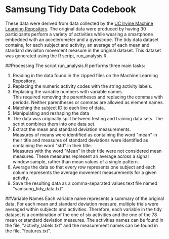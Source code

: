 # Samsung Tidy Data Codebook
These data were derived from data collected by the [UC Irvine Machine Learning Repository](http://archive.ics.uci.edu/ml/datasets/Human+Activity+Recognition+Using+Smartphones). The original data were produced by having 30 participants perform a variety of activities while wearing a smartphone embedded with an accelerometer and a gyroscope. The tidy data dataset contains, for each subject and activity, an average of each mean and standard deviaiton movement measure in the original dataset. This dataset was generated using the R script, run_analysis.R.

##Processing
The script run_analysis.R performs three main tasks:  
1. Reading in the data found in the zipped files on the Machine Learning Repository.  
  1. Replacing the numeric activity codes with the string activity labels.  
  2. Replacing the variable numbers with variable names.  
    This required removing the parentheses and replacing the commas with periods. Neither parentheses or commas are allowed as element names.  
  3. Matching the subject ID to each line of data.  
2. Manipulating and reshaping the data  
  1. The data was originally split between testing and training data sets. The script combines them into one data set.  
  2. Extract the mean and standard deviation measurements.  
    Measures of means were identified as containing the word "mean" in their title and measures of standard deviations were identified as containing the word "std" in their title.  
    Measures with the word "Mean" in their title were not considered mean measures. These measures represent an average across a signal window sample, rather than mean values of a single pattern.  
  3. Average the data so that every row represents one subject and each column represents the average movement measurements for a given activity.  
4. Save the resulting data as a comma-separated values text file named "samsung_tidy_data.txt"  
  
##Variable Names
Each variable name represents a summary of the original data. For each mean and standard deviation measure, multiple trials were averaged within subjects and activities. Therefore, each variable in the tidy dataset is a combination of the one of six activities and the one of the 78 mean or standard deviation measures. The activities names can be found in the file, "activity_labels.txt" and the measurement names can be found in the file, "features.txt".